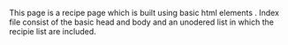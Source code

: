 This page is a recipe page which is built using basic html elements .
Index file consist of the basic head and body and an unodered list in which the recipie list are included.
